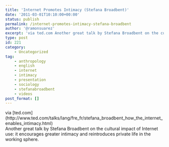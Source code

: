 ```yaml
---
title: 'Internet Promotes Intimacy (Stefana Broadbent)'
date: '2011-03-01T10:10:00+00:00'
status: publish
permalink: /internet-promotes-intimacy-stefana-broadbent
author: '@ramonsuarez'
excerpt: 'via ted.com Another great talk by Stefana Broadbent on the cultural impact of Internet use: it encourages greater intimacy and reintroduces private life in the working sphere.'
type: post
id: 221
category:
    - Uncategorized
tag:
    - anthropology
    - english
    - internet
    - intimacy
    - presentation
    - sociology
    - stefanabroadbent
    - videos
post_format: []
---
```

<div class="posterous_bookmarklet_entry"><div class="posterous_quote_citation">via [ted.com](http://www.ted.com/talks/lang/fre_fr/stefana_broadbent_how_the_internet_enables_intimacy.html)</div>Another great talk by Stefana Broadbent on the cultural impact of Internet use: it encourages greater intimacy and reintroduces private life in the working sphere.

</div>